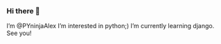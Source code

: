 ### Hi there 👋

I’m @PYninjaAlex
I’m interested in python;)
I’m currently learning django.
See you!
